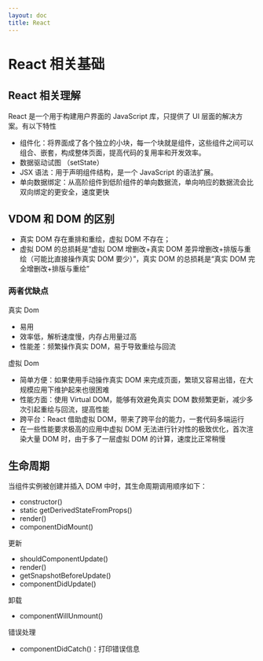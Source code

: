 ```yaml
---
layout: doc
title: React
---
```


# React 相关基础

## React 相关理解

React 是一个用于构建用户界面的 JavaScript 库，只提供了 UI 层面的解决方案。有以下特性

- 组件化：将界面成了各个独立的小块，每一个块就是组件，这些组件之间可以组合、嵌套，构成整体页面，提高代码的复用率和开发效率。
- 数据驱动试图 （setState）
- JSX 语法：用于声明组件结构，是一个 JavaScript 的语法扩展。
- 单向数据绑定：从高阶组件到低阶组件的单向数据流，单向响应的数据流会比双向绑定的更安全，速度更快

## VDOM 和 DOM 的区别

- 真实 DOM 存在重排和重绘，虚拟 DOM 不存在；
- 虚拟 DOM 的总损耗是“虚拟 DOM 增删改+真实 DOM 差异增删改+排版与重绘（可能比直接操作真实 DOM 要少）”，真实 DOM 的总损耗是“真实 DOM 完全增删改+排版与重绘”

### 两者优缺点

真实 Dom

- 易用
- 效率低，解析速度慢，内存占用量过高
- 性能差：频繁操作真实 DOM，易于导致重绘与回流

虚拟 Dom

- 简单方便：如果使用手动操作真实 DOM 来完成页面，繁琐又容易出错，在大规模应用下维护起来也很困难
- 性能方面：使用 Virtual DOM，能够有效避免真实 DOM 数频繁更新，减少多次引起重绘与回流，提高性能
- 跨平台：React 借助虚拟 DOM，带来了跨平台的能力，一套代码多端运行
- 在一些性能要求极高的应用中虚拟 DOM 无法进行针对性的极致优化，首次渲染大量 DOM 时，由于多了一层虚拟 DOM 的计算，速度比正常稍慢

## 生命周期

当组件实例被创建并插入 DOM 中时，其生命周期调用顺序如下：

- constructor()
- static getDerivedStateFromProps()
- render()
- componentDidMount()

更新

- shouldComponentUpdate()
- render()
- getSnapshotBeforeUpdate()
- componentDidUpdate()

卸载

- componentWillUnmount()

错误处理

- componentDidCatch()：打印错误信息
